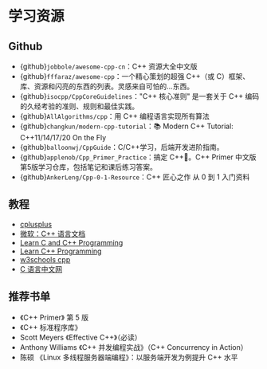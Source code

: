 # 学习资源

## Github

- {github}`jobbole/awesome-cpp-cn`：C++ 资源大全中文版
- {github}`fffaraz/awesome-cpp`：一个精心策划的超强 C++（或 C）框架、库、资源和闪亮的东西的列表。灵感来自可怕的...东西。
- {github}`isocpp/CppCoreGuidelines`："C++ 核心准则" 是一套关于 C++ 编码的久经考验的准则、规则和最佳实践。
- {github}`AllAlgorithms/cpp`：用 C++ 编程语言实现所有算法
- {github}`changkun/modern-cpp-tutorial`：📚 Modern C++ Tutorial: C++11/14/17/20 On the Fly 
- {github}`balloonwj/CppGuide`：C/C++学习，后端开发进阶指南。
- {github}`applenob/Cpp_Primer_Practice`：搞定 C++👊。C++ Primer 中文版第5版学习仓库，包括笔记和课后练习答案。
- {github}`AnkerLeng/Cpp-0-1-Resource`：C++ 匠心之作 从 0 到 1 入门资料

## 教程

- [cplusplus](https://www.cplusplus.com/)
- [微软：C++ 语言文档](https://docs.microsoft.com/zh-cn/cpp/cpp/?view=msvc-170)
- [Learn C and C++ Programming](https://www.cprogramming.com/)
- [Learn C++ Programming](https://www.programiz.com/cpp-programming)
- [w3schools cpp](https://www.w3schools.com/cpp/)
- [C 语言中文网](http://c.biancheng.net/cpp/)

## 推荐书单

- 《C++ Primer》 第 5 版
- 《C++ 标准程序库》
- Scott Meyers 《Effective C++》（必读）
- Anthony Williams 《C++ 并发编程实战》（C++ Concurrency in Action）
- 陈硕 《Linux 多线程服务器端编程》：以服务端开发为例提升 C++ 水平